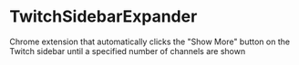 # TwitchSidebarExpander
Chrome extension that automatically clicks the "Show More" button on the Twitch sidebar until a specified number of channels are shown
